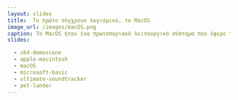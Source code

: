 ```yaml
---
layout: slides 
title:  Το πρώτο σύγχρονο λογισμικό, το MacOS 
image_url: /images/macOS.png
caption: To MacOS ήταν ένα πρωτοποριακό λειτουργικό σύστημα που έφερε την επανάσταση στις δυνατότητες των υπολογιστών στην εποχή του
slides:

  - c64-demoscene
  - apple-macintosh
  - macOS
  - microsoft-basic
  - ultimate-soundtracker
  - pet-lander
---
```

